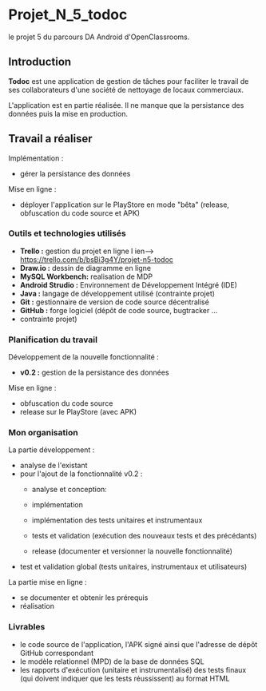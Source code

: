 # Projet_N_5_todoc

le projet 5 du parcours DA Android d'OpenClassrooms.  

## Introduction

**Todoc** est une application de gestion de tâches pour faciliter le 
travail de ses collaborateurs d'une société de nettoyage de locaux 
commerciaux.  

L'application est en partie réalisée. Il ne manque que la persistance 
des données puis la mise en production.  

## Travail a réaliser

Implémentation :  

  - gérer la persistance des données

Mise en ligne :  

  - déployer l'application sur le PlayStore en mode "bêta" (release, 
   obfuscation du code source et APK)

### Outils et technologies utilisés
  - **Trello  :** gestion du projet en ligne l ien--> https://trello.com/b/bsBi3g4Y/projet-n5-todoc
  - **Draw.io :** dessin de diagramme en ligne
  - **MySQL Workbench:** realisation de MDP
  - **Android Strudio :** Environnement de Développement Intégré (IDE)
  - **Java :** langage de développement utilisé (contrainte projet)
  - **Git :** gestionnaire de version de code source décentralisé
  - **GitHub :** forge logiciel (dépôt de code source, bugtracker ... 
  - contrainte projet)

### Planification du travail

Développement de la nouvelle fonctionnalité :  

  - **v0.2 :** gestion de la persistance des données

Mise en ligne :  

  - obfuscation du code source
  - release sur le PlayStore (avec APK)

### Mon organisation

La partie développement :  

  - analyse de l'existant
  - pour l'ajout de la fonctionnalité v0.2 :
    - analyse et conception:
    
    - implémentation
    - implémentation des tests unitaires et instrumentaux
    - tests et validation (exécution des nouveaux tests et des 
    précédants)
    - release (documenter et versionner la nouvelle fonctionnalité)
  - test et validation global (tests unitaires, instrumentaux et 
  utilisateurs)

La partie mise en ligne :  

  - se documenter et obtenir les prérequis
  - réalisation

### Livrables

  - le code source de l'application, l'APK signé ainsi que l'adresse de 
  dépôt GitHub correspondant
  - le modèle relationnel (MPD) de la base de données SQL 
  - les rapports d'exécution (unitaire et instrumentalisé) des tests 
  finaux (qui doivent indiquer que les tests réussissent) au format HTML


